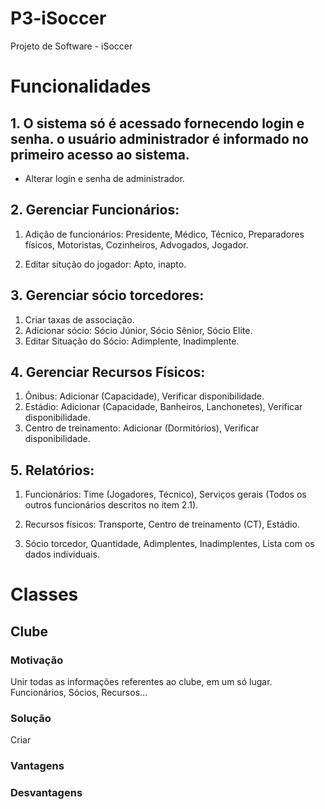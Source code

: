 # P3-iSoccer
Projeto de Software - iSoccer

# Funcionalidades

## 1. O sistema só é acessado fornecendo login e senha. o usuário administrador é informado no primeiro acesso ao sistema.
  * Alterar login e senha de administrador.

## 2. Gerenciar Funcionários:

  1. Adição de funcionários:
    Presidente, 
    Médico, 
    Técnico, 
    Preparadores físicos, 
    Motoristas, 
    Cozinheiros, 
    Advogados, 
    Jogador.
    
  2. Editar situção do jogador:
    Apto, 
    inapto.
  
## 3. Gerenciar sócio torcedores:
  1. Criar taxas de associação.
  2. Adicionar sócio:
    Sócio Júnior, Sócio Sênior, Sócio Elite.
  3. Editar Situação do Sócio:
    Adimplente, 
    Inadimplente.
  
## 4. Gerenciar Recursos Físicos:
  1. Ônibus:
    Adicionar (Capacidade), 
    Verificar disponibilidade.
  2. Estádio:
    Adicionar (Capacidade, Banheiros, Lanchonetes), 
    Verificar disponibilidade.
  3. Centro de treinamento:
    Adicionar (Dormitórios), 
    Verificar disponibilidade.

## 5. Relatórios:

  1. Funcionários:
    Time (Jogadores, Técnico),
    Serviços gerais (Todos os outros funcionários descritos no item 2.1).

  2. Recursos físicos:
    Transporte, 
    Centro de treinamento (CT), 
    Estádio.

  3. Sócio torcedor, 
    Quantidade, 
    Adimplentes, 
    Inadimplentes, 
    Lista com os dados individuais.
    
# Classes
## Clube
### Motivação
Unir todas as informações referentes ao clube, em um só lugar. Funcionários, Sócios, Recursos...
### Solução
Criar 
### Vantagens

### Desvantagens


    
   
